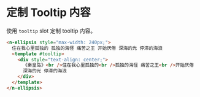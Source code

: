 # 定制 Tooltip 内容

使用 `tooltip` slot 定制 tooltip 内容。

```html
<n-ellipsis style="max-width: 240px;">
  住在我心里孤独的 孤独的海怪 痛苦之王 开始厌倦 深海的光 停滞的海浪
  <template #tooltip>
    <div style="text-align: center;">
      《秦皇岛》<br />住在我心里孤独的<br />孤独的海怪 痛苦之王<br />开始厌倦
      深海的光 停滞的海浪
    </div>
  </template>
</n-ellipsis>
```
